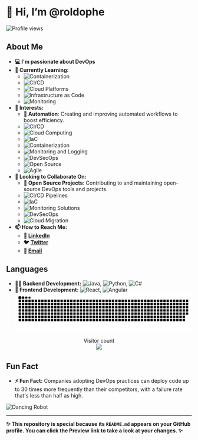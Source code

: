 # 👋 Hi, I’m @roldophe

![Profile views](https://komarev.com/ghpvc/?username=roldophe&color=green)

## About Me
- **💻 I'm passionate about DevOps**
- **🌱 Currently Learning:**
  - ![Containerization](https://img.shields.io/badge/Containerization-Docker%20%7C%20Kubernetes-blue)
  - ![CI/CD](https://img.shields.io/badge/CI%2FCD-Jenkins%20%7C%20GitHub%20Actions-yellow)
  - ![Cloud Platforms](https://img.shields.io/badge/Cloud%20Platforms-AWS%20%7C%20Azure%20%7C%20GCP-orange)
  - ![Infrastructure as Code](https://img.shields.io/badge/IaC-Terraform%20%7C%20Ansible-blueviolet)
  - ![Monitoring](https://img.shields.io/badge/Monitoring-Prometheus%20%7C%20Grafana-critical)
- **👀 Interests:**
  - **🤖 Automation**: Creating and improving automated workflows to boost efficiency.
  - ![CI/CD](https://img.shields.io/badge/CI%2FCD-Design%20%7C%20Maintain-brightgreen)
  - ![Cloud Computing](https://img.shields.io/badge/Cloud%20Computing-AWS%20%7C%20Azure%20%7C%20GCP-yellow)
  - ![IaC](https://img.shields.io/badge/IaC-Terraform%20%7C%20Ansible-blueviolet)
  - ![Containerization](https://img.shields.io/badge/Containerization-Docker%20%7C%20Kubernetes-blue)
  - ![Monitoring and Logging](https://img.shields.io/badge/Monitoring%20and%20Logging-Prometheus%20%7C%20Grafana%20%7C%20ELK-critical)
  - ![DevSecOps](https://img.shields.io/badge/DevSecOps-Security%20Practices%20in%20DevOps-important)
  - ![Open Source](https://img.shields.io/badge/Open%20Source-Contributor-brightgreen)
  - ![Agile](https://img.shields.io/badge/Agile-Practices%20%7C%20Methodologies-blue)
- **💞️ Looking to Collaborate On:**
  - **🌟 Open Source Projects**: Contributing to and maintaining open-source DevOps tools and projects.
  - ![CI/CD Pipelines](https://img.shields.io/badge/CI%2FCD%20Pipelines-Implement%20%7C%20Efficient-ff69b4)
  - ![IaC](https://img.shields.io/badge/IaC-Develop%20%7C%20Optimize-blueviolet)
  - ![Monitoring Solutions](https://img.shields.io/badge/Monitoring%20Solutions-Setup%20%7C%20Optimize-critical)
  - ![DevSecOps](https://img.shields.io/badge/DevSecOps-Security%20Practices%20in%20DevOps-important)
  - ![Cloud Migration](https://img.shields.io/badge/Cloud%20Migration-Plan%20%7C%20Execute-00aced)
- **📫 How to Reach Me:**
  - **🔗 [LinkedIn](https://www.linkedin.com/in/your-profile)**
  - **🐦 [Twitter](https://twitter.com/khoem-radom-4b037132b)** 
  - **📧 [Email](mailto:khoemradom1771@gmail.com)**

## Languages
- **👨‍💻 Backend Development:** ![Java](https://img.shields.io/badge/Java-Spring%20Boot-green), ![Python](https://img.shields.io/badge/Python-blue), ![C#](https://img.shields.io/badge/C%23-purple)
- **🎨 Frontend Development:** ![React](https://img.shields.io/badge/ReactJS-blue), ![Angular](https://img.shields.io/badge/AngularJS-red)
<a href=#><img src="https://raw.githubusercontent.com/MuyleangIng/MuyleangIng/main/q.svg"></a>
<p align="center"> 
  Visitor count<br>
  <img src="https://profile-counter.glitch.me/begoingto/count.svg" />
</p>

## Fun Fact
- **⚡ Fun Fact:** Companies adopting DevOps practices can deploy code up to 30 times more frequently than their competitors, with a failure rate that's less than half as high.

![Dancing Robot](https://media.giphy.com/media/QMHoU66sBXqqLqYvGO/giphy.gif)

---
**✨ This repository is special because its `README.md` appears on your GitHub profile. You can click the Preview link to take a look at your changes. ✨**
